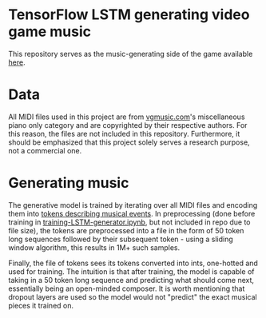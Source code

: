 # TensorFlow LSTM generating video game music

This repository serves as the music-generating side of the game available [here](https://github.com/IngvarBaranin/music-unity).

# Data

All MIDI files used in this project are from [vgmusic.com](vgmusic.com)'s miscellaneous piano only category and are copyrighted by their respective authors. For this reason, the files are not included in this repository. Furthermore, it should be emphasized that this project solely serves a research purpose, not a commercial one.

# Generating music

The generative model is trained by iterating over all MIDI files and encoding them into [tokens describing musical events](https://github.com/IngvarBaranin/ai_music_generation/blob/main/dataset_text/miditokens_waitFix.txt). In preprocessing (done before training in [training-LSTM-generator.ipynb](https://github.com/IngvarBaranin/ai_music_generation/blob/main/notebooks/training-LSTM-generator.ipynb), but not included in repo due to file size), the tokens are preprocessed into a file in the form of 50 token long sequences followed by their subsequent token - using a sliding window algorithm, this results in 1M+ such samples.

Finally, the file of tokens sees its tokens converted into ints, one-hotted and used for training. The intuition is that after training, the model is capable of taking in a 50 token long sequence and predicting what should come next, essentially being an open-minded composer. It is worth mentioning that dropout layers are used so the model would not "predict" the exact musical pieces it trained on. 
